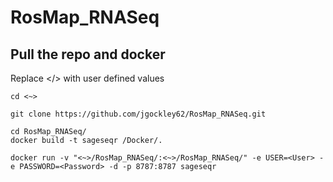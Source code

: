 # RosMap_RNASeq

## Pull the repo and docker
Replace </> with user defined values

```
cd <~>

git clone https://github.com/jgockley62/RosMap_RNASeq.git

cd RosMap_RNASeq/   
docker build -t	sageseqr /Docker/.

docker run -v "<~>/RosMap_RNASeq/:<~>/RosMap_RNASeq/" -e USER=<User> -e PASSWORD=<Password> -d -p 8787:8787 sageseqr      


```

